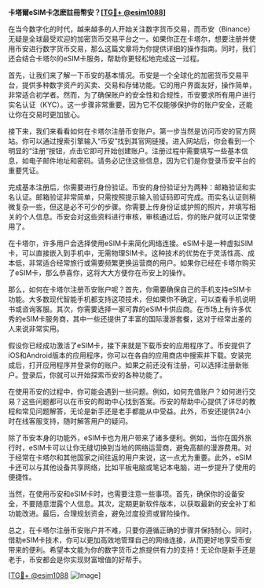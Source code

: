 **卡塔爾eSIM卡怎麽註冊幣安？[[TG💪+ @esim1088](https://t.me/s/esim1088)]**

在当今数字化的时代，越来越多的人开始关注数字货币交易，而币安（Binance）无疑是全球最受欢迎的加密货币交易平台之一。如果你正在卡塔尔，想要注册并使用币安进行数字货币交易，那么这篇文章将为你提供详细的操作指南。同时，我们还会结合卡塔尔的eSIM卡服务，帮助你更轻松地完成这一过程。

首先，让我们来了解一下币安的基本情况。币安是一个全球化的加密货币交易平台，提供多种数字资产的买卖、交易和存储功能。它的用户界面友好，操作简单，非常适合初学者。然而，为了确保账户的安全性和合规性，币安要求所有用户进行实名认证（KYC）。这一步骤非常重要，因为它不仅能够保护你的账户安全，还能让你在交易时更加放心。

接下来，我们来看看如何在卡塔尔注册币安账户。第一步当然是访问币安的官方网站。你可以通过搜索引擎输入“币安”找到其官网链接。进入网站后，你会看到一个明显的“注册”按钮，点击它即可开始创建账户。注册过程中需要填写一些基本信息，如电子邮件地址和密码。请务必记住这些信息，因为它们是你登录币安平台的重要凭证。

完成基本注册后，你需要进行身份验证。币安的身份验证分为两种：邮箱验证和实名认证。邮箱验证非常简单，只需按照提示输入验证码即可完成。而实名认证则稍微复杂一些，但这是必不可少的步骤。你需要上传身份证或护照的照片，并填写相关的个人信息。币安会对这些资料进行审核，审核通过后，你的账户就可以正常使用了。

在卡塔尔，许多用户会选择使用eSIM卡来简化网络连接。eSIM卡是一种虚拟SIM卡，可以直接嵌入到手机中，无需物理SIM卡。这种技术的优势在于灵活性高、成本低，非常适合经常旅行或需要频繁更换运营商的用户。如果你已经在卡塔尔购买了eSIM卡，那么恭喜你，这将大大方便你在币安上的操作。

那么，如何在卡塔尔注册币安账户呢？首先，你需要确保自己的手机支持eSIM卡功能。大多数现代智能手机都支持这项技术，但如果你不确定，可以查看手机说明书或咨询客服。其次，你需要选择一家可靠的eSIM卡供应商。在市场上有许多优秀的eSIM卡服务商，其中一些还提供了丰富的国际漫游套餐，这对于经常出差的人来说非常实用。

假设你已经成功激活了eSIM卡，接下来就是下载币安的应用程序了。币安提供了iOS和Android版本的应用程序，你可以在各自的应用商店中搜索并下载。安装完成后，打开应用程序并登录你的账户。如果之前还没有注册，可以选择注册新账户。登录后，你就可以开始探索币安的各种功能了。

在使用币安的过程中，你可能会遇到一些问题。例如，如何充值账户？如何进行交易？这些问题都可以在币安的帮助中心找到答案。币安的帮助中心提供了详尽的教程和常见问题解答，无论是新手还是老手都能从中受益。此外，币安还提供24小时在线客服支持，随时解答用户的疑问。

除了币安本身的功能外，eSIM卡也为用户带来了诸多便利。例如，当你在国外旅行时，eSIM卡可以让你无缝切换到当地的网络运营商，避免高额的漫游费用。对于经常在卡塔尔和其他国家之间往返的用户来说，这一点尤为重要。此外，eSIM卡还可以与其他设备共享网络，比如平板电脑或笔记本电脑，进一步提升了使用的便捷性。

当然，在使用币安和eSIM卡时，也需要注意一些事项。首先，确保你的设备安全，不要随意泄露个人信息。其次，定期更新软件版本，以获取最新的安全补丁和功能改进。最后，合理规划资金，避免过度投资或冒险操作。

总之，在卡塔尔注册币安账户并不难，只要你遵循正确的步骤并保持耐心。同时，借助eSIM卡技术，你可以更加高效地管理自己的网络连接，从而更好地享受币安带来的便利。希望本文能为你的数字货币之旅提供有力的支持！无论你是新手还是老手，币安都会是你实现财富增值的好帮手。

[[TG💪+ @esim1088](https://t.me/s/esim1088) ![Image](https://i.postimg.cc/4NQfJmqS/Snipaste-2025-05-13-00-14-12.png)]
